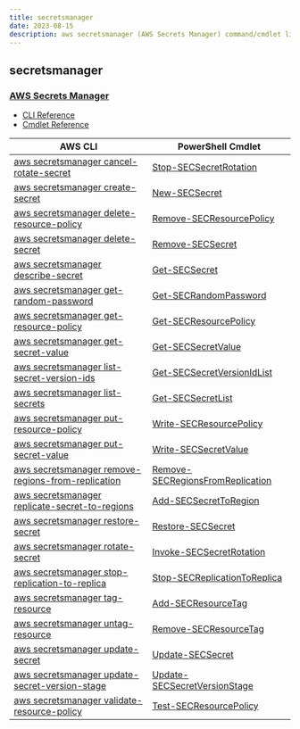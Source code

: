 ```yaml
---
title: secretsmanager
date: 2023-08-15
description: aws secretsmanager (AWS Secrets Manager) command/cmdlet list.
---
```


## secretsmanager

### [AWS Secrets Manager](https://aws.amazon.com/secrets-manager/)

* [CLI Reference](https://awscli.amazonaws.com/v2/documentation/api/latest/reference/secretsmanager/index.html)
* [Cmdlet Reference](https://docs.aws.amazon.com/powershell/latest/reference/items/AWS_Secrets_Manager_cmdlets.html)

|AWS CLI|PowerShell Cmdlet|
|----|----|
|[aws secretsmanager cancel-rotate-secret](https://awscli.amazonaws.com/v2/documentation/api/latest/reference/secretsmanager/cancel-rotate-secret.html)|[Stop-SECSecretRotation](https://docs.aws.amazon.com/powershell/latest/reference/items/Stop-SECSecretRotation.html)|
|[aws secretsmanager create-secret](https://awscli.amazonaws.com/v2/documentation/api/latest/reference/secretsmanager/create-secret.html)|[New-SECSecret](https://docs.aws.amazon.com/powershell/latest/reference/items/New-SECSecret.html)|
|[aws secretsmanager delete-resource-policy](https://awscli.amazonaws.com/v2/documentation/api/latest/reference/secretsmanager/delete-resource-policy.html)|[Remove-SECResourcePolicy](https://docs.aws.amazon.com/powershell/latest/reference/items/Remove-SECResourcePolicy.html)|
|[aws secretsmanager delete-secret](https://awscli.amazonaws.com/v2/documentation/api/latest/reference/secretsmanager/delete-secret.html)|[Remove-SECSecret](https://docs.aws.amazon.com/powershell/latest/reference/items/Remove-SECSecret.html)|
|[aws secretsmanager describe-secret](https://awscli.amazonaws.com/v2/documentation/api/latest/reference/secretsmanager/describe-secret.html)|[Get-SECSecret](https://docs.aws.amazon.com/powershell/latest/reference/items/Get-SECSecret.html)|
|[aws secretsmanager get-random-password](https://awscli.amazonaws.com/v2/documentation/api/latest/reference/secretsmanager/get-random-password.html)|[Get-SECRandomPassword](https://docs.aws.amazon.com/powershell/latest/reference/items/Get-SECRandomPassword.html)|
|[aws secretsmanager get-resource-policy](https://awscli.amazonaws.com/v2/documentation/api/latest/reference/secretsmanager/get-resource-policy.html)|[Get-SECResourcePolicy](https://docs.aws.amazon.com/powershell/latest/reference/items/Get-SECResourcePolicy.html)|
|[aws secretsmanager get-secret-value](https://awscli.amazonaws.com/v2/documentation/api/latest/reference/secretsmanager/get-secret-value.html)|[Get-SECSecretValue](https://docs.aws.amazon.com/powershell/latest/reference/items/Get-SECSecretValue.html)|
|[aws secretsmanager list-secret-version-ids](https://awscli.amazonaws.com/v2/documentation/api/latest/reference/secretsmanager/list-secret-version-ids.html)|[Get-SECSecretVersionIdList](https://docs.aws.amazon.com/powershell/latest/reference/items/Get-SECSecretVersionIdList.html)|
|[aws secretsmanager list-secrets](https://awscli.amazonaws.com/v2/documentation/api/latest/reference/secretsmanager/list-secrets.html)|[Get-SECSecretList](https://docs.aws.amazon.com/powershell/latest/reference/items/Get-SECSecretList.html)|
|[aws secretsmanager put-resource-policy](https://awscli.amazonaws.com/v2/documentation/api/latest/reference/secretsmanager/put-resource-policy.html)|[Write-SECResourcePolicy](https://docs.aws.amazon.com/powershell/latest/reference/items/Write-SECResourcePolicy.html)|
|[aws secretsmanager put-secret-value](https://awscli.amazonaws.com/v2/documentation/api/latest/reference/secretsmanager/put-secret-value.html)|[Write-SECSecretValue](https://docs.aws.amazon.com/powershell/latest/reference/items/Write-SECSecretValue.html)|
|[aws secretsmanager remove-regions-from-replication](https://awscli.amazonaws.com/v2/documentation/api/latest/reference/secretsmanager/remove-regions-from-replication.html)|[Remove-SECRegionsFromReplication](https://docs.aws.amazon.com/powershell/latest/reference/items/Remove-SECRegionsFromReplication.html)|
|[aws secretsmanager replicate-secret-to-regions](https://awscli.amazonaws.com/v2/documentation/api/latest/reference/secretsmanager/replicate-secret-to-regions.html)|[Add-SECSecretToRegion](https://docs.aws.amazon.com/powershell/latest/reference/items/Add-SECSecretToRegion.html)|
|[aws secretsmanager restore-secret](https://awscli.amazonaws.com/v2/documentation/api/latest/reference/secretsmanager/restore-secret.html)|[Restore-SECSecret](https://docs.aws.amazon.com/powershell/latest/reference/items/Restore-SECSecret.html)|
|[aws secretsmanager rotate-secret](https://awscli.amazonaws.com/v2/documentation/api/latest/reference/secretsmanager/rotate-secret.html)|[Invoke-SECSecretRotation](https://docs.aws.amazon.com/powershell/latest/reference/items/Invoke-SECSecretRotation.html)|
|[aws secretsmanager stop-replication-to-replica](https://awscli.amazonaws.com/v2/documentation/api/latest/reference/secretsmanager/stop-replication-to-replica.html)|[Stop-SECReplicationToReplica](https://docs.aws.amazon.com/powershell/latest/reference/items/Stop-SECReplicationToReplica.html)|
|[aws secretsmanager tag-resource](https://awscli.amazonaws.com/v2/documentation/api/latest/reference/secretsmanager/tag-resource.html)|[Add-SECResourceTag](https://docs.aws.amazon.com/powershell/latest/reference/items/Add-SECResourceTag.html)|
|[aws secretsmanager untag-resource](https://awscli.amazonaws.com/v2/documentation/api/latest/reference/secretsmanager/untag-resource.html)|[Remove-SECResourceTag](https://docs.aws.amazon.com/powershell/latest/reference/items/Remove-SECResourceTag.html)|
|[aws secretsmanager update-secret](https://awscli.amazonaws.com/v2/documentation/api/latest/reference/secretsmanager/update-secret.html)|[Update-SECSecret](https://docs.aws.amazon.com/powershell/latest/reference/items/Update-SECSecret.html)|
|[aws secretsmanager update-secret-version-stage](https://awscli.amazonaws.com/v2/documentation/api/latest/reference/secretsmanager/update-secret-version-stage.html)|[Update-SECSecretVersionStage](https://docs.aws.amazon.com/powershell/latest/reference/items/Update-SECSecretVersionStage.html)|
|[aws secretsmanager validate-resource-policy](https://awscli.amazonaws.com/v2/documentation/api/latest/reference/secretsmanager/validate-resource-policy.html)|[Test-SECResourcePolicy](https://docs.aws.amazon.com/powershell/latest/reference/items/Test-SECResourcePolicy.html)|

